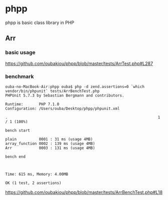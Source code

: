 # phpp

phpp is basic class library in PHP

## Arr

### basic usage

https://github.com/oubakiou/phpp/blob/master/tests/ArrTest.php#L287

### benchmark

```
ouba-no-MacBook-Air:phpp ouba$ php -d zend.assertions=0 `which vendor/bin/phpunit` tests/ArrBenchTest.php 
PHPUnit 5.7.3 by Sebastian Bergmann and contributors.

Runtime:       PHP 7.1.0
Configuration: /Users/ouba/Desktop/phpp/phpunit.xml

.                                                                   1 / 1 (100%)

bench start

plain          0001 : 31 ms (usage 4MB)
array_function 0002 : 139 ms (usage 4MB)
Arr            0003 : 131 ms (usage 4MB)

bench end



Time: 615 ms, Memory: 4.00MB

OK (1 test, 2 assertions)
```

https://github.com/oubakiou/phpp/blob/master/tests/ArrBenchTest.php#L18